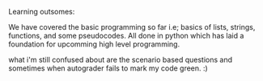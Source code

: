 Learning outsomes:

We have covered the basic programming so far i.e; basics of lists, strings, functions, and some pseudocodes. All done in python which has laid a foundation for upcomming high level programming. 

what i'm still confused about are the scenario based questions and sometimes when autograder fails to mark my code green. :) 